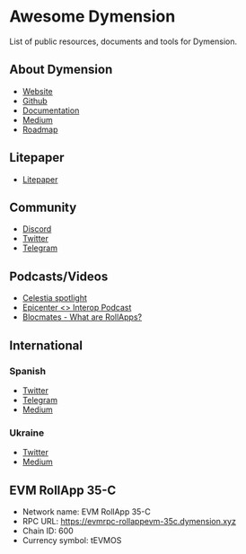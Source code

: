 # Awesome Dymension

List of public resources, documents and tools for Dymension.

## About Dymension

-   [Website](https://www.dymension.xyz/)
-   [Github](https://github.com/dymensionxyz)
-   [Documentation](https://docs.dymension.xyz/)
-   [Medium](https://medium.com/@dymensionxyz)
-   [Roadmap](https://medium.com/@dymensionXYZ/the-path-forward-revisited-and-updated-1c30b50b1f62)

## Litepaper

-   [Litepaper](https://litepaper.dymension.xyz/)

## Community

-   [Discord](https://discord.gg/dymension)
-   [Twitter](https://twitter.com/dymension)
-   [Telegram](https://t.me/dymensionXYZ)

## Podcasts/Videos

-   [Celestia spotlight](https://www.youtube.com/watch?v=HsLMDRFMsWY&ab_channel=Celestia)
-   [Epicenter <> Interop Podcast](https://www.youtube.com/watch?v=O7j-MGbe4-8&ab_channel=EpicenterPodcast)
-   [Blocmates - What are RollApps?](https://www.youtube.com/watch?v=tNtksk1iMYE&t=19s)

## International

### Spanish

-   [Twitter](https://twitter.com/dymension_Esp)
-   [Telegram](https://t.me/dYmensionXYZ_ES)
-   [Medium](https://medium.com/dymension-espa%C3%B1ol)

### Ukraine

-   [Twitter](https://twitter.com/dymensionUA)
-   [Medium](https://medium.com/@dymensionUA)

## EVM RollApp 35-C

-   Network name: EVM RollApp 35-C
-   RPC URL: https://evmrpc-rollappevm-35c.dymension.xyz
-   Chain ID: 600
-   Currency symbol: tEVMOS
